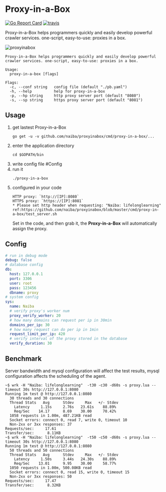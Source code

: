 # Proxy-in-a-Box
[![Go Report Card](https://goreportcard.com/badge/github.com/naiba/proxyinabox)](https://goreportcard.com/report/github.com/naiba/proxyinabox) [![travis](https://travis-ci.com/naiba/proxyinabox.svg?branch=master)](https://travis-ci.com/naiba/proxyinabox)

Proxy-in-a-Box helps programmers quickly and easily develop powerful crawler services. one-script, easy-to-use: proxies in a box.

![proxyinabox](https://www.lifelonglearning.cc/usr/uploads/2018/07/3288933021.png)
```shell
Proxy-in-a-Box helps programmers quickly and easily develop powerful crawler services. one-script, easy-to-use: proxies in a box.

Usage:
  proxy-in-a-box [flags]

Flags:
  -c, --conf string   config file (default "./pb.yaml")
  -h, --help          help for proxy-in-a-box
  -p, --hp string     http proxy server port (default "8080")
  -s, --sp string     https proxy server port (default "8081")
```

## Usage
1. get lastest Proxy-in-a-Box
    ```
    go get -u -v github.com/naiba/proxyinabox/cmd/proxy-in-a-box/...
    ```
2. enter the application directory
    ```
    cd $GOPATH/bin
    ```
3. write config file #Config
4. run it
    ```
    ./proxy-in-a-box
    ```
5. configured in your code
    ```
    HTTP proxy: `http://[IP]:8080`
    HTTPS proxy: `https://[IP]:8081`
    * Please set http header when requesting: "Naiba: lifelonglearning" ref:https://github.com/naiba/proxyinabox/blob/master/cmd/proxy-in-a-box/test_server.sh
    ```
    Set in the code, and then grab it, the **Proxy-in-a-Box** will automatically assign the proxy.

## Config
```yaml
# run in debug mode
debug: false
# database config
db:
  host: 127.0.0.1
  port: 3306
  user: root
  pass: 123456
  dbname: proxy
# system config
sys:
  name: Naiba
  # verify proxy's worker num
  proxy_verify_worker: 20
  # how many domains can request per ip in 30min
  domains_per_ip: 30
  # how many request can do per ip in 1min
  request_limit_per_ip: 420
  # verify interval of the proxy stored in the database
  verify_duration: 30
```

## Benchmark
Server bandwidth and mysql configuration will affect the test results, mysql configuration affects the scheduling of the agent.
```shell
~$ wrk -H "Naiba: lifelonglearning"  -t30 -c30 -d60s -s proxy.lua --timeout 30s http://127.0.0.1:8080
Running 1m test @ http://127.0.0.1:8080
  30 threads and 30 connections
  Thread Stats   Avg      Stdev     Max   +/- Stdev
    Latency     1.15s     2.76s   23.61s    88.89%
    Req/Sec    14.17      8.69    30.00     70.42%
  1058 requests in 1.00m, 487.21KB read
  Socket errors: connect 0, read 7, write 0, timeout 10
  Non-2xx or 3xx responses: 37
Requests/sec:     17.61
Transfer/sec:      8.11KB
~$ wrk -H "Naiba: lifelonglearning"  -t50 -c50 -d60s -s proxy.lua --timeout 30s http://127.0.0.1:8080
Running 1m test @ http://127.0.0.1:8080
  50 threads and 50 connections
  Thread Stats   Avg      Stdev     Max   +/- Stdev
    Latency     1.50s     3.44s   24.30s    88.89%
    Req/Sec    13.01      9.95    30.00     58.77%
  1050 requests in 1.00m, 500.08KB read
  Socket errors: connect 0, read 15, write 0, timeout 15
  Non-2xx or 3xx responses: 50
Requests/sec:     17.47
Transfer/sec:      8.32KB
```